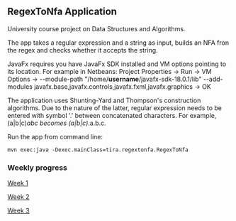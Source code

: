 ## RegexToNfa Application ##

University course project on Data Structures and Algorithms.

The app takes a regular expression and a string as input, builds an NFA fron the regex and checks whether it accepts the string.

JavaFx requires you have JavaFx SDK installed and VM options pointing to its location. For example in Netbeans: Project Properties -> Run ->
VM Options -> --module-path "/home/**username**/javafx-sdk-18.0.1/lib" --add-modules javafx.base,javafx.controls,javafx.fxml,javafx.graphics
-> OK

The application uses Shunting-Yard and Thompson's construction algorithms. Due to the nature of the latter, regular expression needs to be 
entered with symbol '.' between concatenated characters. For example, (a|b|c)*abc becomes (a|b|c)*.a.b.c.

Run the app from command line:

```
mvn exec:java -Dexec.mainClass=tira.regextonfa.RegexToNfa
```

### Weekly progress ###

[Week 1](https://github.com/solatar/RegexToNfa/blob/master/Documentation/1WeeklyReport.md)

[Week 2](https://github.com/solatar/RegexToNfa/blob/master/Documentation/2WeeklyReport.md)

[Week 3](https://github.com/solatar/RegexToNfa/blob/master/Documentation/3WeeklyReport.md)

